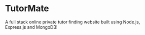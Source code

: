 # TutorMate
A full stack online private tutor finding website built using Node.js, Express.js and MongoDB!
